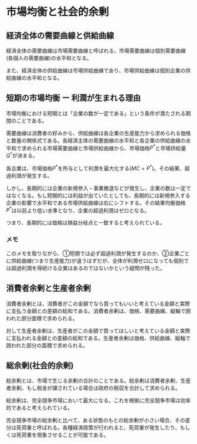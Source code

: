 # 市場均衡と社会的余剰

## 経済全体の需要曲線と供給曲線

経済全体の需要曲線は市場需要曲線と呼ばれる。市場需要曲線は個別需要曲線(各個人の需要曲線)の水平和となる。

また、経済全体の供給曲線は市場供給曲線であり、市場供給曲線は個別企業の供給曲線の水平和となる。

## 短期の市場均衡 ー 利潤が生まれる理由

市場均衡における短期とは「企業の数が一定である」という条件が満たされる期間のことである。

需要曲線は消費者の好みから、供給曲線は各企業の生産能力から求められる価格と数量の関係式である。各経済主体の需要曲線の水平和と各企業の供給曲線の水平和で求められる市場需要曲線と市場供給曲線から、市場価格$P^*$と市場供給量$Q^*$が決まる。

各企業は、市場価格$P^*$を所与として利潤を最大化する($MC = P^*$)。その結果、超過利潤が発生する。

しかし、長期的には企業の新規参入・事業撤退などが発生し、企業の数は一定ではなくなる。もし短期的には利益が出ていたとしても、長期的には新規参入する企業の影響で水平和である市場供給曲線は右にシフトする。その結果均衡価格$P^*$は以前より低い水準となり、企業の超過利潤はゼロとなる。

つまり、長期的には価格は損益分岐点と一致すると考えられている。

### メモ

このメモを取りながら、①短期では必ず超過利潤が発生するのか、②企業ごとに供給曲線(つまり生産能力)が違うはずだが、全体が利潤ゼロになっても個別では超過利潤を得続ける企業はあるのではないかという疑問が残った。

## 消費者余剰と生産者余剰

消費者余剰とは、消費者がこの金額でなら買ってもいいと考えている金額と実際に支払う金額との差額の総和である。消費者余剰は、価格、需要曲線、縦軸で囲われた部分面積で求められる。

対して生産者余剰は、生産者がこの金額で買ってほしいと考えている金額と実際に支払われる金額との差額の総和である。生産者余剰は価格、供給曲線、縦軸で囲われた部分の面積で求められる。

## 総余剰(社会的余剰)

総余剰とは、市場で生じる余剰の合計のことである。総余剰は消費者余剰、生産者余剰、もし税金が課されている場合は政府の税収を合計して求められる。

総余剰は、完全競争市場において最大になる。これを根拠に完全競争市場は効率的であると考えられている。

完全競争市場の総余剰と比べて、ある状態のもとの総余剰が小さい場合、その差分は死荷重と呼ばれる。各種経済政策が行われると、死荷重が発生したり、もしくは死荷重を現象させることが可能である。
